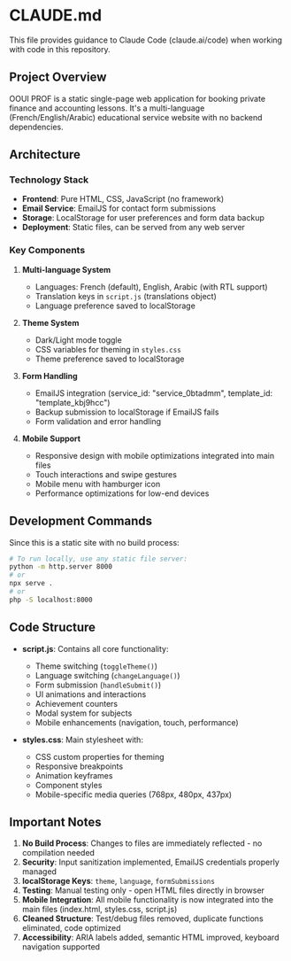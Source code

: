 # CLAUDE.md

This file provides guidance to Claude Code (claude.ai/code) when working with code in this repository.

## Project Overview

OOUI PROF is a static single-page web application for booking private finance and accounting lessons. It's a multi-language (French/English/Arabic) educational service website with no backend dependencies.

## Architecture

### Technology Stack
- **Frontend**: Pure HTML, CSS, JavaScript (no framework)
- **Email Service**: EmailJS for contact form submissions
- **Storage**: LocalStorage for user preferences and form data backup
- **Deployment**: Static files, can be served from any web server

### Key Components

1. **Multi-language System**
   - Languages: French (default), English, Arabic (with RTL support)
   - Translation keys in `script.js` (translations object)
   - Language preference saved to localStorage

2. **Theme System**
   - Dark/Light mode toggle
   - CSS variables for theming in `styles.css`
   - Theme preference saved to localStorage

3. **Form Handling**
   - EmailJS integration (service_id: "service_0btadmm", template_id: "template_kbj9hcc")
   - Backup submission to localStorage if EmailJS fails
   - Form validation and error handling

4. **Mobile Support**
   - Responsive design with mobile optimizations integrated into main files
   - Touch interactions and swipe gestures
   - Mobile menu with hamburger icon
   - Performance optimizations for low-end devices

## Development Commands

Since this is a static site with no build process:

```bash
# To run locally, use any static file server:
python -m http.server 8000
# or
npx serve .
# or
php -S localhost:8000
```

## Code Structure

- **script.js**: Contains all core functionality:
  - Theme switching (`toggleTheme()`)
  - Language switching (`changeLanguage()`)
  - Form submission (`handleSubmit()`)
  - UI animations and interactions
  - Achievement counters
  - Modal system for subjects
  - Mobile enhancements (navigation, touch, performance)

- **styles.css**: Main stylesheet with:
  - CSS custom properties for theming
  - Responsive breakpoints
  - Animation keyframes
  - Component styles
  - Mobile-specific media queries (768px, 480px, 437px)

## Important Notes

1. **No Build Process**: Changes to files are immediately reflected - no compilation needed
2. **Security**: Input sanitization implemented, EmailJS credentials properly managed
3. **localStorage Keys**: `theme`, `language`, `formSubmissions`
4. **Testing**: Manual testing only - open HTML files directly in browser
5. **Mobile Integration**: All mobile functionality is now integrated into the main files (index.html, styles.css, script.js)
6. **Cleaned Structure**: Test/debug files removed, duplicate functions eliminated, code optimized
7. **Accessibility**: ARIA labels added, semantic HTML improved, keyboard navigation supported